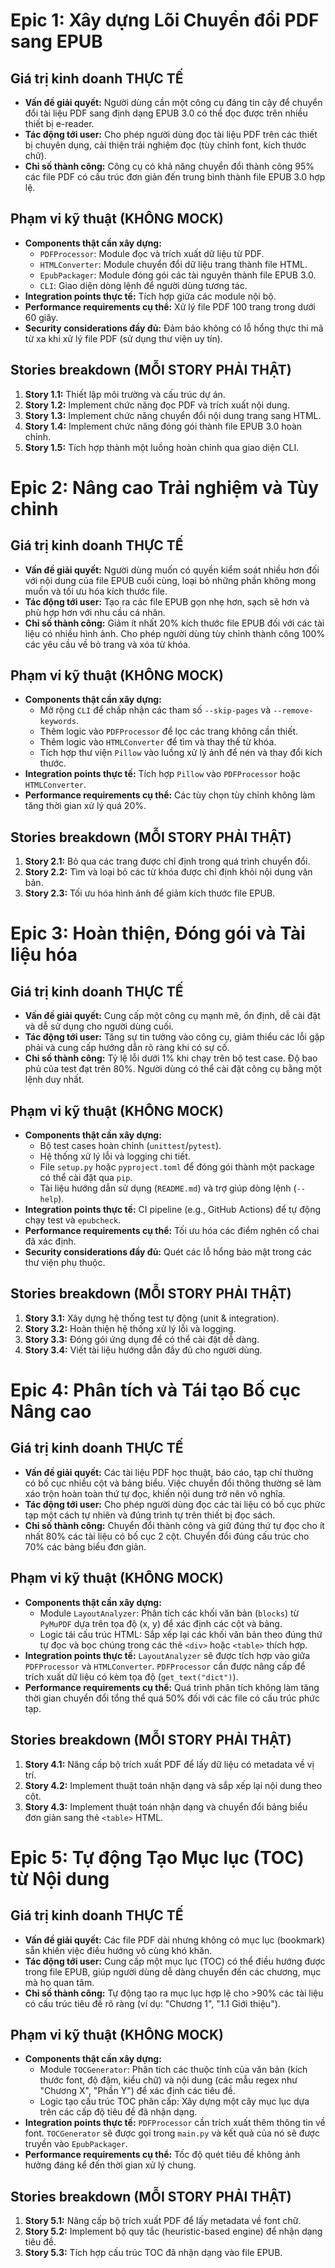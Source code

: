 # Epic 1: Xây dựng Lõi Chuyển đổi PDF sang EPUB

## Giá trị kinh doanh THỰC TẾ
- **Vấn đề giải quyết:** Người dùng cần một công cụ đáng tin cậy để chuyển đổi tài liệu PDF sang định dạng EPUB 3.0 có thể đọc được trên nhiều thiết bị e-reader.
- **Tác động tới user:** Cho phép người dùng đọc tài liệu PDF trên các thiết bị chuyên dụng, cải thiện trải nghiệm đọc (tùy chỉnh font, kích thước chữ).
- **Chỉ số thành công:** Công cụ có khả năng chuyển đổi thành công 95% các file PDF có cấu trúc đơn giản đến trung bình thành file EPUB 3.0 hợp lệ.

## Phạm vi kỹ thuật (KHÔNG MOCK)
- **Components thật cần xây dựng:**
    - `PDFProcessor`: Module đọc và trích xuất dữ liệu từ PDF.
    - `HTMLConverter`: Module chuyển đổi dữ liệu trang thành file HTML.
    - `EpubPackager`: Module đóng gói các tài nguyên thành file EPUB 3.0.
    - `CLI`: Giao diện dòng lệnh để người dùng tương tác.
- **Integration points thực tế:** Tích hợp giữa các module nội bộ.
- **Performance requirements cụ thể:** Xử lý file PDF 100 trang trong dưới 60 giây.
- **Security considerations đầy đủ:** Đảm bảo không có lỗ hổng thực thi mã từ xa khi xử lý file PDF (sử dụng thư viện uy tín).

## Stories breakdown (MỖI STORY PHẢI THẬT)
1. **Story 1.1:** Thiết lập môi trường và cấu trúc dự án.
2. **Story 1.2:** Implement chức năng đọc PDF và trích xuất nội dung.
3. **Story 1.3:** Implement chức năng chuyển đổi nội dung trang sang HTML.
4. **Story 1.4:** Implement chức năng đóng gói thành file EPUB 3.0 hoàn chỉnh.
5. **Story 1.5:** Tích hợp thành một luồng hoàn chỉnh qua giao diện CLI.

# Epic 2: Nâng cao Trải nghiệm và Tùy chỉnh

## Giá trị kinh doanh THỰC TẾ
- **Vấn đề giải quyết:** Người dùng muốn có quyền kiểm soát nhiều hơn đối với nội dung của file EPUB cuối cùng, loại bỏ những phần không mong muốn và tối ưu hóa kích thước file.
- **Tác động tới user:** Tạo ra các file EPUB gọn nhẹ hơn, sạch sẽ hơn và phù hợp hơn với nhu cầu cá nhân.
- **Chỉ số thành công:** Giảm ít nhất 20% kích thước file EPUB đối với các tài liệu có nhiều hình ảnh. Cho phép người dùng tùy chỉnh thành công 100% các yêu cầu về bỏ trang và xóa từ khóa.

## Phạm vi kỹ thuật (KHÔNG MOCK)
- **Components thật cần xây dựng:**
    - Mở rộng `CLI` để chấp nhận các tham số `--skip-pages` và `--remove-keywords`.
    - Thêm logic vào `PDFProcessor` để lọc các trang không cần thiết.
    - Thêm logic vào `HTMLConverter` để tìm và thay thế từ khóa.
    - Tích hợp thư viện `Pillow` vào luồng xử lý ảnh để nén và thay đổi kích thước.
- **Integration points thực tế:** Tích hợp `Pillow` vào `PDFProcessor` hoặc `HTMLConverter`.
- **Performance requirements cụ thể:** Các tùy chọn tùy chỉnh không làm tăng thời gian xử lý quá 20%.

## Stories breakdown (MỖI STORY PHẢI THẬT)
1. **Story 2.1:** Bỏ qua các trang được chỉ định trong quá trình chuyển đổi.
2. **Story 2.2:** Tìm và loại bỏ các từ khóa được chỉ định khỏi nội dung văn bản.
3. **Story 2.3:** Tối ưu hóa hình ảnh để giảm kích thước file EPUB.

# Epic 3: Hoàn thiện, Đóng gói và Tài liệu hóa

## Giá trị kinh doanh THỰC TẾ
- **Vấn đề giải quyết:** Cung cấp một công cụ mạnh mẽ, ổn định, dễ cài đặt và dễ sử dụng cho người dùng cuối.
- **Tác động tới user:** Tăng sự tin tưởng vào công cụ, giảm thiểu các lỗi gặp phải và cung cấp hướng dẫn rõ ràng khi có sự cố.
- **Chỉ số thành công:** Tỷ lệ lỗi dưới 1% khi chạy trên bộ test case. Độ bao phủ của test đạt trên 80%. Người dùng có thể cài đặt công cụ bằng một lệnh duy nhất.

## Phạm vi kỹ thuật (KHÔNG MOCK)
- **Components thật cần xây dựng:**
    - Bộ test cases hoàn chỉnh (`unittest`/`pytest`).
    - Hệ thống xử lý lỗi và logging chi tiết.
    - File `setup.py` hoặc `pyproject.toml` để đóng gói thành một package có thể cài đặt qua `pip`.
    - Tài liệu hướng dẫn sử dụng (`README.md`) và trợ giúp dòng lệnh (`--help`).
- **Integration points thực tế:** CI pipeline (e.g., GitHub Actions) để tự động chạy test và `epubcheck`.
- **Performance requirements cụ thể:** Tối ưu hóa các điểm nghẽn cổ chai đã xác định.
- **Security considerations đầy đủ:** Quét các lỗ hổng bảo mật trong các thư viện phụ thuộc.

## Stories breakdown (MỖI STORY PHẢI THẬT)
1. **Story 3.1:** Xây dựng hệ thống test tự động (unit & integration).
2. **Story 3.2:** Hoàn thiện hệ thống xử lý lỗi và logging.
3. **Story 3.3:** Đóng gói ứng dụng để có thể cài đặt dễ dàng.
4. **Story 3.4:** Viết tài liệu hướng dẫn đầy đủ cho người dùng.

# Epic 4: Phân tích và Tái tạo Bố cục Nâng cao

## Giá trị kinh doanh THỰC TẾ
- **Vấn đề giải quyết:** Các tài liệu PDF học thuật, báo cáo, tạp chí thường có bố cục nhiều cột và bảng biểu. Việc chuyển đổi thông thường sẽ làm xáo trộn hoàn toàn thứ tự đọc, khiến nội dung trở nên vô nghĩa.
- **Tác động tới user:** Cho phép người dùng đọc các tài liệu có bố cục phức tạp một cách tự nhiên và đúng trình tự trên thiết bị đọc sách.
- **Chỉ số thành công:** Chuyển đổi thành công và giữ đúng thứ tự đọc cho ít nhất 80% các tài liệu có bố cục 2 cột. Chuyển đổi đúng cấu trúc cho 70% các bảng biểu đơn giản.

## Phạm vi kỹ thuật (KHÔNG MOCK)
- **Components thật cần xây dựng:**
    - Module `LayoutAnalyzer`: Phân tích các khối văn bản (`blocks`) từ `PyMuPDF` dựa trên tọa độ (x, y) để xác định các cột và bảng.
    - Logic tái cấu trúc HTML: Sắp xếp lại các khối văn bản theo đúng thứ tự đọc và bọc chúng trong các thẻ `<div>` hoặc `<table>` thích hợp.
- **Integration points thực tế:** `LayoutAnalyzer` sẽ được tích hợp vào giữa `PDFProcessor` và `HTMLConverter`. `PDFProcessor` cần được nâng cấp để trích xuất dữ liệu có kèm tọa độ (`get_text("dict")`).
- **Performance requirements cụ thể:** Quá trình phân tích không làm tăng thời gian chuyển đổi tổng thể quá 50% đối với các file có cấu trúc phức tạp.

## Stories breakdown (MỖI STORY PHẢI THẬT)
1. **Story 4.1:** Nâng cấp bộ trích xuất PDF để lấy dữ liệu có metadata về vị trí.
2. **Story 4.2:** Implement thuật toán nhận dạng và sắp xếp lại nội dung theo cột.
3. **Story 4.3:** Implement thuật toán nhận dạng và chuyển đổi bảng biểu đơn giản sang thẻ `<table>` HTML.

# Epic 5: Tự động Tạo Mục lục (TOC) từ Nội dung

## Giá trị kinh doanh THỰC TẾ
- **Vấn đề giải quyết:** Các file PDF dài nhưng không có mục lục (bookmark) sẵn khiến việc điều hướng vô cùng khó khăn.
- **Tác động tới user:** Cung cấp một mục lục (TOC) có thể điều hướng được trong file EPUB, giúp người dùng dễ dàng chuyển đến các chương, mục mà họ quan tâm.
- **Chỉ số thành công:** Tự động tạo ra mục lục hợp lệ cho >90% các tài liệu có cấu trúc tiêu đề rõ ràng (ví dụ: "Chương 1", "1.1 Giới thiệu").

## Phạm vi kỹ thuật (KHÔNG MOCK)
- **Components thật cần xây dựng:**
    - Module `TOCGenerator`: Phân tích các thuộc tính của văn bản (kích thước font, độ đậm, kiểu chữ) và nội dung (các mẫu regex như "Chương X", "Phần Y") để xác định các tiêu đề.
    - Logic tạo cấu trúc TOC phân cấp: Xây dựng một cây mục lục dựa trên các cấp độ tiêu đề đã nhận dạng.
- **Integration points thực tế:** `PDFProcessor` cần trích xuất thêm thông tin về font. `TOCGenerator` sẽ được gọi trong `main.py` và kết quả của nó sẽ được truyền vào `EpubPackager`.
- **Performance requirements cụ thể:** Tốc độ quét tiêu đề không ảnh hưởng đáng kể đến thời gian xử lý chung.

## Stories breakdown (MỖI STORY PHẢI THẬT)
1. **Story 5.1:** Nâng cấp bộ trích xuất PDF để lấy metadata về font chữ.
2. **Story 5.2:** Implement bộ quy tắc (heuristic-based engine) để nhận dạng tiêu đề.
3. **Story 5.3:** Tích hợp cấu trúc TOC đã nhận dạng vào file EPUB. 